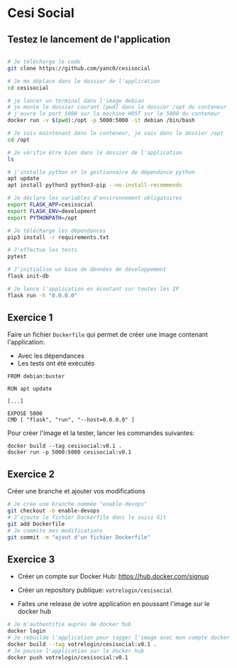 # Cesi Social

## Testez le lancement de l'application

```bash

# Je télécharge le code
git clone https://github.com/yanc0/cesisocial

# Je me déplace dans le dossier de l'application
cd cesisocial

# je lancer un terminal dans l'image debian
# je monte le dossier courant (pwd) dans le dossier /opt du conteneur
# j'ouvre le port 5000 sur la machine HOST sur le 5000 du conteneur
docker run -v $(pwd):/opt -p 5000:5000 -it debian /bin/bash

# Je suis maintenant dans le conteneur, je vais dans le dossier /opt
cd /opt

# Je vérifie être bien dans le dossier de l'application
ls

# j'installe python et le gestionnaire de dépendance python
apt update
apt install python3 python3-pip --no-install-recommends

# Je déclare les variables d'environnement obligatoires
export FLASK_APP=cesisocial
export FLASK_ENV=development
export PYTHONPATH=/opt

# Je télécharge les dépendances
pip3 install -r requirements.txt

# J'effectue les tests
pytest

# J'initialise un base de données de développement
flask init-db

# Je lance l'application en écoutant sur toutes les IP
flask run -h "0.0.0.0"

```

## Exercice 1


Faire un fichier `Dockerfile` qui permet de créer une image contenant l'application:

* Avec les dépendances
* Les tests ont été exécutés

```Docker
FROM debian:buster

RUN apt update

[...]

EXPOSE 5000
CMD [ "flask", "run", "--host=0.0.0.0" ]
```

Pour créer l'image et la tester, lancer les commandes suivantes:

```
docker build --tag cesisocial:v0.1 .
docker run -p 5000:5000 cesisocial:v0.1
```

## Exercice 2

Créer une branche et ajouter vos modifications

```bash
# Je crée une branche nommée "enable-devops"
git checkout -b enable-devops
# J'ajoute le fichier Dockerfile dans le suivi Git
git add Dockerfile
# Je commite mes modifications
git commit -m "ajout d'un fichier Dockerfile"
```

## Exercice 3

* Créer un compte sur Docker Hub: https://hub.docker.com/signup

* Créer un repository publique: `votrelogin/cesisocial`
* Faites une release de votre application en poussant l'image sur le docker hub

```bash
# Je m'authentifie auprès de docker hub
docker login
# Je rebuilde l'application pour tagger l'image avec mon compte docker hub
docker build --tag votrelogin/cesisocial:v0.1 .
# Je pousse l'application sur le docker hub
docker push votrelogin/cesisocial:v0.1
```
